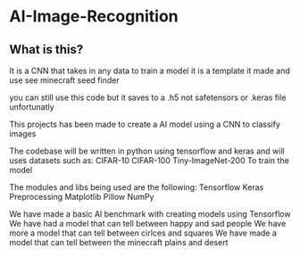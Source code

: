 # AI-Image-Recognition

## What is this?
It is a CNN that takes in any data to train a model it is a template it made and use see minecraft seed finder


you can still use this code but it saves to a .h5 not safetensors or .keras file unfortunatly

This projects has been made to create a AI model using a CNN to classify images 

The codebase will be written in python using tensorflow and keras and will uses datasets such as:
  CIFAR-10
  CIFAR-100
  Tiny-ImageNet-200
To train the model


The modules and libs being used are the following:
  Tensorflow
  Keras
  Preprocessing
  Matplotlib
  Pillow
  NumPy



We have made a basic AI benchmark with creating models using Tensorflow
We have had a model that can tell between happy and sad people
We have more a model that can tell between cirlces and squares
We have made a model that can tell between the minecraft plains and desert


